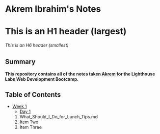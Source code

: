 # Akrem Ibrahim's Notes

# This is an H1 header (largest)
###### This is an H6 header (smallest)
## Summary

#### This repository contains all of the notes taken [Akrem](https://github.com/Akremibrahim/Ligthhousewebnotes.git) for the Lighthouse Labs Web Development Bootcamp.

## Table of Contents
* [Week 1](/Week_1)
  * [Day 1](/Week_1/Day_1)
  1. What_Should_I_Do_for_Lunch_Tips.md
  2. Item Two
  3. Item Three


